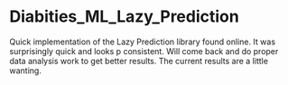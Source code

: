 # Diabities_ML_Lazy_Prediction
Quick implementation of the Lazy Prediction library found online. It was surprisingly quick and looks p consistent. 
Will come back and do proper data analysis work to get better results. The current results are a little wanting.

